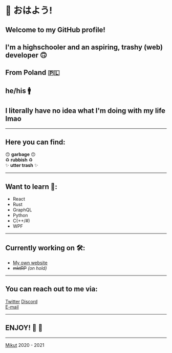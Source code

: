 <!--
**Mikutut/Mikutut** is a ✨ _special_ ✨ repository because its `README.md` (this file) appears on your GitHub profile.

Here are some ideas to get you started:

- 🔭 I’m currently working on ...
- 🌱 I’m currently learning ...
- 👯 I’m looking to collaborate on ...
- 🤔 I’m looking for help with ...
- 💬 Ask me about ...
- 📫 How to reach me: ...
- 😄 Pronouns: ...
- ⚡ Fun fact: ...
-->

# :wave: おはよう!

## Welcome to my GitHub profile!

## I'm a highschooler and an aspiring, trashy (web) developer :upside_down_face:

## From Poland 🇵🇱

## he/his 🚹

## I literally have no idea what I'm doing with my life lmao

---

## Here you can find:

:upside_down_face: **garbage** :upside_down_face:  
:recycle: **rubbish** :recycle:  
:sparkles: **utter trash** :sparkles:  

---

## Want to learn 📘:

- React  
- Rust  
- GraphQL  
- Python  
- C(++/#) 
- WPF

---

## Currently working on 🛠️:

- [My own website](https://mikut.dev)
- ~~mktRP~~ *(on hold)*
 
---

## You can reach out to me via:

[Twitter](https://twitter.com/mikutut)
[Discord](https://discord.com/users/299405708690980866)  
[E-mail](mailto:marcinmikula840@gmail.com)  

---

## ENJOY! :tada: :rocket:

---

[Mikut](https://mikut.dev) 2020 - 2021

